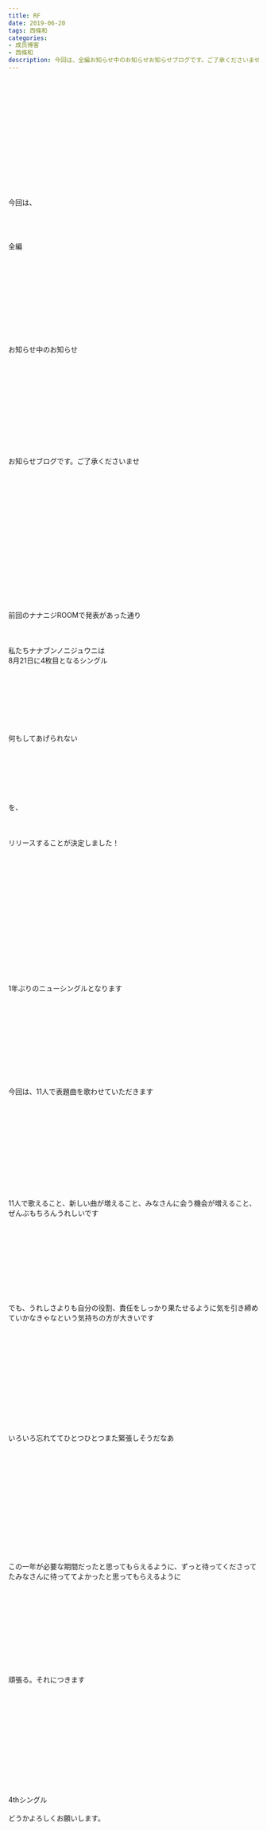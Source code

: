```yaml
---
title: RF
date: 2019-06-20
tags: 西條和
categories: 
- 成员博客
- 西條和
description: 今回は、全編お知らせ中のお知らせお知らせブログです。ご了承くださいませ前回のナナニジROOMで発表があった通り私たちナナブンノニジュウ...
---
```

<div class="blog_detail__main">
<br/>
<br/>
<br/>
<br/>
<br/>
<br/>
<br/>
<br/>
<br/>
<br/>
<br/>
<br/>
<br/>
<br/>
今回は、<br/>
<br/>
<br/>
<br/>
<br/>
全編<br/>
<br/>
<br/>
<br/>
<br/>
<br/>
<br/>
<br/>
<br/>
<br/>
<br/>
<br/>
お知らせ中のお知らせ<br/>
<br/>
<br/>
<br/>
<br/>
<br/>
<br/>
<br/>
<br/>
<br/>
<br/>
<br/>
<br/>
お知らせブログです。ご了承くださいませ<br/>
<br/>
<br/>
<br/>
<br/>
<br/>
<br/>
<br/>
<br/>
<br/>
<br/>
<br/>
<br/>
<br/>
<br/>
<br/>
<br/>
<br/>
前回のナナニジROOMで発表があった通り<br/>
<br/>
<br/>
<br/>
私たちナナブンノニジュウニは<br/>
8月21日に4枚目となるシングル<br/>
<br/>
<br/>
<br/>
<br/>
<br/>
<br/>
<br/>
<br/>
何もしてあげられない<br/>
<br/>
<br/>
<br/>
<br/>
<br/>
<br/>
<br/>
を、<br/>
<br/>
<br/>
<br/>
リリースすることが決定しました！<br/>
<br/>
<br/>
<br/>
<br/>
<br/>
<br/>
<br/>
<br/>
<br/>
<br/>
<br/>
<br/>
<br/>
<br/>
<br/>
<br/>
1年ぶりのニューシングルとなります<br/>
<br/>
<br/>
<br/>
<br/>
<br/>
<br/>
<br/>
<br/>
<br/>
<br/>
<br/>
今回は、11人で表題曲を歌わせていただきます<br/>
<br/>
<br/>
<br/>
<br/>
<br/>
<br/>
<br/>
<br/>
<br/>
<br/>
<br/>
<br/>
11人で歌えること、新しい曲が増えること、みなさんに会う機会が増えること、ぜんぶもちろんうれしいです<br/>
<br/>
<br/>
<br/>
<br/>
<br/>
<br/>
<br/>
<br/>
<br/>
<br/>
でも、うれしさよりも自分の役割、責任をしっかり果たせるように気を引き締めていかなきゃなという気持ちの方が大きいです<br/>
<br/>
<br/>
<br/>
<br/>
<br/>
<br/>
<br/>
<br/>
<br/>
<br/>
<br/>
<br/>
<br/>
いろいろ忘れててひとつひとつまた緊張しそうだなあ<br/>
<br/>
<br/>
<br/>
<br/>
<br/>
<br/>
<br/>
<br/>
<br/>
<br/>
<br/>
<br/>
<br/>
<br/>
この一年が必要な期間だったと思ってもらえるように、ずっと待ってくださってたみなさんに待っててよかったと思ってもらえるように<br/>
<br/>
<br/>
<br/>
<br/>
<br/>
<br/>
<br/>
<br/>
<br/>
<br/>
<br/>
頑張る。それにつきます<br/>
<br/>
<br/>
<br/>
<br/>
<br/>
<br/>
<br/>
<br/>
<br/>
<br/>
<br/>
<br/>
<br/>
4thシングル<br/>
<br/>
どうかよろしくお願いします。<br/>
<br/>
<br/>
<br/>
<br/>
<br/>
<br/>
<br/>
<br/>
<br/>
<br/>
<br/>
<br/>
<br/>
<br/>
<br/>
<br/>
<br/>
<br/>
<br/>
おしまい。
<!--twitter-->

<!--//twitter-->
</div>